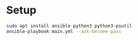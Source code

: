 # Setup

```sh
sudo apt install ansible python3 python3-psutil
ansible-playbook main.yml --ask-become-pass
```
